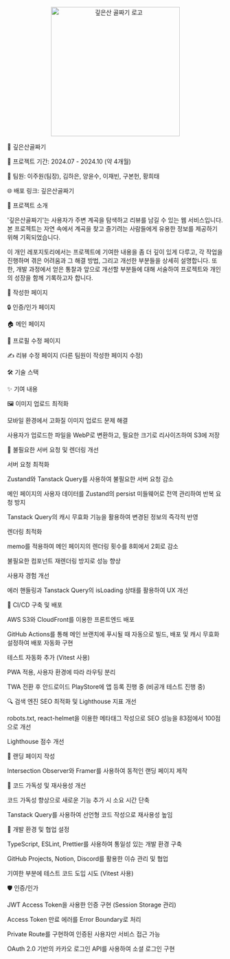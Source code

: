 <p align="center"><img width="300px" alt="깊은산 골짜기 로고" src="./src/assets/images/Logo.png"></p>
🌲 깊은산골짜기

📅 프로젝트 기간: 2024.07 - 2024.10 (약 4개월)

👥 팀원: 이주원(팀장), 김하은, 양윤수, 이재빈, 구본헌, 황희태

🌐 배포 링크: 깊은산골짜기

📌 프로젝트 소개

'깊은산골짜기'는 사용자가 주변 계곡을 탐색하고 리뷰를 남길 수 있는 웹 서비스입니다. 본 프로젝트는 자연 속에서 계곡을 찾고 즐기려는 사람들에게 유용한 정보를 제공하기 위해 기획되었습니다.

이 개인 레포지토리에서는 프로젝트에 기여한 내용을 좀 더 깊이 있게 다루고, 각 작업을 진행하며 겪은 어려움과 그 해결 방법, 그리고 개선한 부분들을 상세히 설명합니다. 또한, 개발 과정에서 얻은 통찰과 앞으로 개선할 부분들에 대해 서술하여 프로젝트와 개인의 성장을 함께 기록하고자 합니다.

📝 작성한 페이지

🔒 인증/인가 페이지

🏠 메인 페이지

📝 프로필 수정 페이지

✍️ 리뷰 수정 페이지 (다른 팀원이 작성한 페이지 수정)

🛠️ 기술 스택

                

✨ 기여 내용

🖼️ 이미지 업로드 최적화

모바일 환경에서 고화질 이미지 업로드 문제 해결

사용자가 업로드한 파일을 WebP로 변환하고, 필요한 크기로 리사이즈하여 S3에 저장

🚀 불필요한 서버 요청 및 렌더링 개선

서버 요청 최적화

Zustand와 Tanstack Query를 사용하여 불필요한 서버 요청 감소

메인 페이지의 사용자 데이터를 Zustand의 persist 미들웨어로 전역 관리하여 반복 요청 방지

Tanstack Query의 캐시 무효화 기능을 활용하여 변경된 정보의 즉각적 반영

렌더링 최적화

memo를 적용하여 메인 페이지의 렌더링 횟수를 8회에서 2회로 감소

불필요한 컴포넌트 재렌더링 방지로 성능 향상

사용자 경험 개선

에러 핸들링과 Tanstack Query의 isLoading 상태를 활용하여 UX 개선

🔧 CI/CD 구축 및 배포

AWS S3와 CloudFront를 이용한 프론트엔드 배포

GitHub Actions를 통해 메인 브랜치에 푸시될 때 자동으로 빌드, 배포 및 캐시 무효화 설정하여 배포 자동화 구현

테스트 자동화 추가 (Vitest 사용)

PWA 적용, 사용자 환경에 따라 라우팅 분리

TWA 전환 후 안드로이드 PlayStore에 앱 등록 진행 중 (비공개 테스트 진행 중)

🔍 검색 엔진 SEO 최적화 및 Lighthouse 지표 개선

robots.txt, react-helmet을 이용한 메타태그 작성으로 SEO 성능을 83점에서 100점으로 개선

Lighthouse 점수 개선

🌟 랜딩 페이지 작성

Intersection Observer와 Framer를 사용하여 동적인 랜딩 페이지 제작

📝 코드 가독성 및 재사용성 개선

코드 가독성 향상으로 새로운 기능 추가 시 소요 시간 단축

Tanstack Query를 사용하여 선언형 코드 작성으로 재사용성 높임

🤝 개발 환경 및 협업 설정

TypeScript, ESLint, Prettier를 사용하여 통일성 있는 개발 환경 구축

GitHub Projects, Notion, Discord를 활용한 이슈 관리 및 협업

기여한 부분에 테스트 코드 도입 시도 (Vitest 사용)

🛡️ 인증/인가

JWT Access Token을 사용한 인증 구현 (Session Storage 관리)

Access Token 만료 에러를 Error Boundary로 처리

Private Route를 구현하여 인증된 사용자만 서비스 접근 가능

OAuth 2.0 기반의 카카오 로그인 API를 사용하여 소셜 로그인 구현
